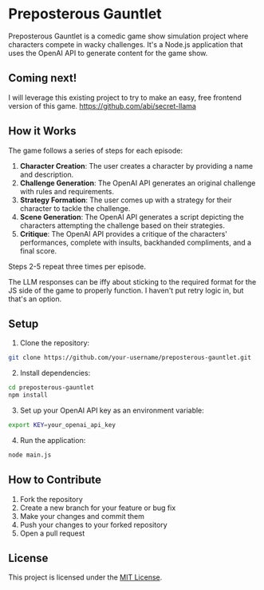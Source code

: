 # Preposterous Gauntlet

Preposterous Gauntlet is a comedic game show simulation project where characters compete in wacky challenges. It's a Node.js application that uses the OpenAI API to generate content for the game show.

## Coming next!

I will leverage this existing project to try to make an easy, free frontend version of this game.  https://github.com/abi/secret-llama


## How it Works

The game follows a series of steps for each episode:

1. **Character Creation**: The user creates a character by providing a name and description.
2. **Challenge Generation**: The OpenAI API generates an original challenge with rules and requirements.
3. **Strategy Formation**: The user comes up with a strategy for their character to tackle the challenge.
4. **Scene Generation**: The OpenAI API generates a script depicting the characters attempting the challenge based on their strategies.
5. **Critique**: The OpenAI API provides a critique of the characters' performances, complete with insults, backhanded compliments, and a final score.

Steps 2-5 repeat three times per episode.

The LLM responses can be iffy about sticking to the required format for the JS side of the game to properly function.  I haven't put retry logic in, but that's an option.

## Setup

1. Clone the repository:

```bash
git clone https://github.com/your-username/preposterous-gauntlet.git
```

2. Install dependencies:

```bash
cd preposterous-gauntlet
npm install
```

3. Set up your OpenAI API key as an environment variable:

```bash
export KEY=your_openai_api_key
```

4. Run the application:

```bash
node main.js
```

## How to Contribute

1. Fork the repository
2. Create a new branch for your feature or bug fix
3. Make your changes and commit them
4. Push your changes to your forked repository
5. Open a pull request

## License

This project is licensed under the [MIT License](LICENSE).

